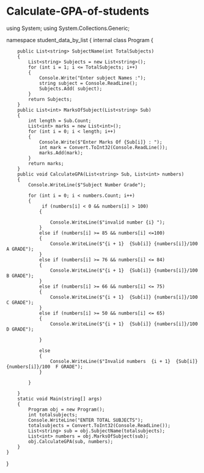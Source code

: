 # Calculate-GPA-of-students
using System;
using System.Collections.Generic;

namespace student_data_by_list
{
    internal class Program
    {
      
        public List<string> SubjectName(int TotalSubjects)
        {
            List<string> Subjects = new List<string>();
            for (int i = 1; i <= TotalSubjects; i++)
            {
                Console.Write("Enter subject Names :");
                string subject = Console.ReadLine();
                Subjects.Add( subject);
            }
            return Subjects;
        }
        public List<int> MarksOfSubject(List<string> Sub)
        {
            int length = Sub.Count;
            List<int> marks = new List<int>();
            for (int i = 0; i < length; i++)
            {
                Console.Write($"Enter Marks Of {Sub[i]} : ");
                int mark = Convert.ToInt32(Console.ReadLine());
                marks.Add(mark);
            }
            return marks;
        }
        public void CalculateGPA(List<string> Sub, List<int> numbers)
        {
            Console.WriteLine($"Subject Number Grade");
            
            for (int i = 0; i < numbers.Count; i++)
            {
                 if (numbers[i] < 0 && numbers[i] > 100)
                {
                   
                    Console.WriteLine($"invalid number {i} ");
                }
                else if (numbers[i] >= 85 && numbers[i] <=100)
                {
                    Console.WriteLine($"{i + 1}  {Sub[i]} {numbers[i]}/100 A GRADE");
                }
                else if (numbers[i] >= 76 && numbers[i] <= 84)
                {
                    Console.WriteLine($"{i + 1}  {Sub[i]} {numbers[i]}/100  B GRADE");
                }
                else if (numbers[i] >= 66 && numbers[i] <= 75)
                {
                    Console.WriteLine($"{i + 1}  {Sub[i]} {numbers[i]}/100  C GRADE");
                }
                else if (numbers[i] >= 50 && numbers[i] <= 65)
                {
                    Console.WriteLine($"{i + 1}  {Sub[i]} {numbers[i]}/100  D GRADE");

                }
                
                else
                {
                    Console.WriteLine($"Invalid numbers  {i + 1}  {Sub[i]} {numbers[i]}/100  F GRADE");
                }

            }
          
        }
        static void Main(string[] args)
        {
            Program obj = new Program();
            int totalsubjects;
            Console.WriteLine("ENTER TOTAL SUBJECTS");
            totalsubjects = Convert.ToInt32(Console.ReadLine());
            List<string> sub = obj.SubjectName(totalsubjects);
            List<int> numbers = obj.MarksOfSubject(sub);
            obj.CalculateGPA(sub, numbers);
        }
    }
}

